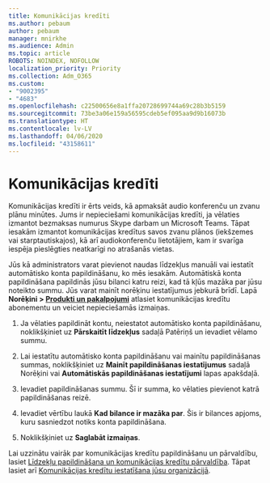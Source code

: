 ```yaml
---
title: Komunikācijas kredīti
ms.author: pebaum
author: pebaum
manager: mnirkhe
ms.audience: Admin
ms.topic: article
ROBOTS: NOINDEX, NOFOLLOW
localization_priority: Priority
ms.collection: Adm_O365
ms.custom:
- "9002395"
- "4683"
ms.openlocfilehash: c22500656e8a1ffa20728699744a69c28b3b5159
ms.sourcegitcommit: 73be3a06e159a56595cdeb5ef095aa9d9b16073b
ms.translationtype: HT
ms.contentlocale: lv-LV
ms.lasthandoff: 04/06/2020
ms.locfileid: "43158611"
---
```

# <a name="communication-credits"></a>Komunikācijas kredīti

Komunikācijas kredīti ir ērts veids, kā apmaksāt audio konferenču un zvanu plānu minūtes.  Jums ir nepieciešami komunikācijas kredīti, ja vēlaties izmantot bezmaksas numurus Skype darbam un Microsoft Teams.  Tāpat iesakām izmantot komunikācijas kredītus savos zvanu plānos (iekšzemes vai starptautiskajos), kā arī audiokonferenču lietotājiem, kam ir svarīga iespēja pieslēgties neatkarīgi no atrašanās vietas.

Jūs kā administrators varat pievienot naudas līdzekļus manuāli vai iestatīt automātisko konta papildināšanu, ko mēs iesakām.   Automātiskā konta papildināšana papildinās jūsu bilanci katru reizi, kad tā kļūs mazāka par jūsu noteikto summu.  Jūs varat mainīt norēķinu iestatījumus jebkurā brīdī. Lapā **Norēķini > [Produkti un pakalpojumi](https://go.microsoft.com/fwlink/p/?linkid=842054)** atlasiet komunikācijas kredītu abonementu un veiciet nepieciešamās izmaiņas.

1. Ja vēlaties papildināt kontu, neiestatot automātisko konta papildināšanu, noklikšķiniet uz **Pārskaitīt līdzekļus** sadaļā Patēriņš un ievadiet vēlamo summu.

2. Lai iestatītu automātisko konta papildināšanu vai mainītu papildināšanas summas, noklikšķiniet uz **Mainīt papildināšanas iestatījumus** sadaļā Norēķini vai **Automātiskās papildināšanas iestatījumi** lapas apakšdaļā.  

3. Ievadiet papildināšanas summu.  Šī ir summa, ko vēlaties pievienot katrā papildināšanas reizē.  

4. Ievadiet vērtību laukā **Kad bilance ir mazāka par**.  Šis ir bilances apjoms, kuru sasniedzot notiks konta papildināšana.

5. Noklikšķiniet uz **Saglabāt izmaiņas**.

Lai uzzinātu vairāk par komunikācijas kredītu papildināšanu un pārvaldību, lasiet [Līdzekļu papildināšana un komunikācijas kredītu pārvaldība](https://docs.microsoft.com/microsoftteams/add-funds-and-manage-communications-credits). Tāpat lasiet arī [Komunikācijas kredītu iestatīšana jūsu organizācijā](https://docs.microsoft.com/microsoftteams/set-up-communications-credits-for-your-organization).
